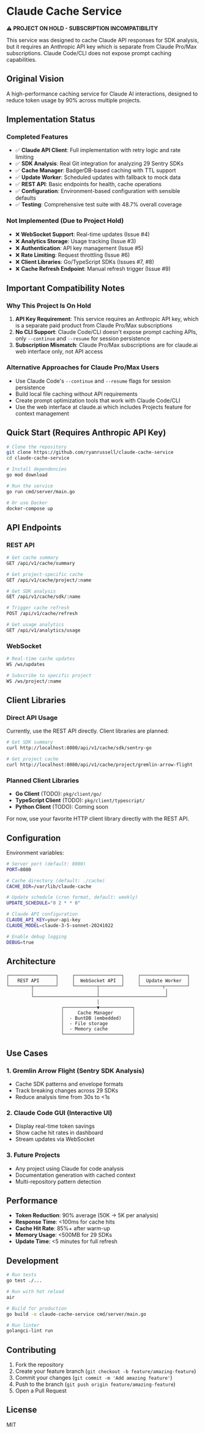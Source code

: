 # Claude Cache Service

**⚠️ PROJECT ON HOLD - SUBSCRIPTION INCOMPATIBILITY**

This service was designed to cache Claude API responses for SDK analysis, but it requires an Anthropic API key which is separate from Claude Pro/Max subscriptions. Claude Code/CLI does not expose prompt caching capabilities.

## Original Vision

A high-performance caching service for Claude AI interactions, designed to reduce token usage by 90% across multiple projects.

## Implementation Status

### Completed Features

- ✅ **Claude API Client**: Full implementation with retry logic and rate limiting
- ✅ **SDK Analysis**: Real Git integration for analyzing 29 Sentry SDKs
- ✅ **Cache Manager**: BadgerDB-based caching with TTL support
- ✅ **Update Worker**: Scheduled updates with fallback to mock data
- ✅ **REST API**: Basic endpoints for health, cache operations
- ✅ **Configuration**: Environment-based configuration with sensible defaults
- ✅ **Testing**: Comprehensive test suite with 48.7% overall coverage

### Not Implemented (Due to Project Hold)

- ❌ **WebSocket Support**: Real-time updates (Issue #4)
- ❌ **Analytics Storage**: Usage tracking (Issue #3)
- ❌ **Authentication**: API key management (Issue #5)
- ❌ **Rate Limiting**: Request throttling (Issue #6)
- ❌ **Client Libraries**: Go/TypeScript SDKs (Issues #7, #8)
- ❌ **Cache Refresh Endpoint**: Manual refresh trigger (Issue #9)

## Important Compatibility Notes

### Why This Project Is On Hold

1. **API Key Requirement**: This service requires an Anthropic API key, which is a separate paid product from Claude Pro/Max subscriptions
2. **No CLI Support**: Claude Code/CLI doesn't expose prompt caching APIs, only `--continue` and `--resume` for session persistence
3. **Subscription Mismatch**: Claude Pro/Max subscriptions are for claude.ai web interface only, not API access

### Alternative Approaches for Claude Pro/Max Users

- Use Claude Code's `--continue` and `--resume` flags for session persistence
- Build local file caching without API requirements
- Create prompt optimization tools that work with Claude Code/CLI
- Use the web interface at claude.ai which includes Projects feature for context management

## Quick Start (Requires Anthropic API Key)

```bash
# Clone the repository
git clone https://github.com/ryanrussell/claude-cache-service
cd claude-cache-service

# Install dependencies
go mod download

# Run the service
go run cmd/server/main.go

# Or use Docker
docker-compose up
```

## API Endpoints

### REST API

```bash
# Get cache summary
GET /api/v1/cache/summary

# Get project-specific cache
GET /api/v1/cache/project/:name

# Get SDK analysis
GET /api/v1/cache/sdk/:name

# Trigger cache refresh
POST /api/v1/cache/refresh

# Get usage analytics
GET /api/v1/analytics/usage
```

### WebSocket

```bash
# Real-time cache updates
WS /ws/updates

# Subscribe to specific project
WS /ws/project/:name
```

## Client Libraries

### Direct API Usage

Currently, use the REST API directly. Client libraries are planned:

```bash
# Get SDK summary
curl http://localhost:8080/api/v1/cache/sdk/sentry-go

# Get project cache  
curl http://localhost:8080/api/v1/cache/project/gremlin-arrow-flight
```

### Planned Client Libraries

- **Go Client** (TODO): `pkg/client/go/`
- **TypeScript Client** (TODO): `pkg/client/typescript/`
- **Python Client** (TODO): Coming soon

For now, use your favorite HTTP client library directly with the REST API.

## Configuration

Environment variables:

```bash
# Server port (default: 8080)
PORT=8080

# Cache directory (default: ./cache)
CACHE_DIR=/var/lib/claude-cache

# Update schedule (cron format, default: weekly)
UPDATE_SCHEDULE="0 2 * * 0"

# Claude API configuration
CLAUDE_API_KEY=your-api-key
CLAUDE_MODEL=claude-3-5-sonnet-20241022

# Enable debug logging
DEBUG=true
```

## Architecture

```
┌─────────────────┐     ┌─────────────────┐     ┌─────────────────┐
│   REST API      │     │  WebSocket API  │     │  Update Worker  │
└────────┬────────┘     └────────┬────────┘     └────────┬────────┘
         │                       │                        │
         └───────────────────────┴────────────────────────┘
                                 │
                    ┌────────────▼────────────┐
                    │     Cache Manager       │
                    │  - BuntDB (embedded)    │
                    │  - File storage         │
                    │  - Memory cache         │
                    └─────────────────────────┘
```

## Use Cases

### 1. Gremlin Arrow Flight (Sentry SDK Analysis)
- Cache SDK patterns and envelope formats
- Track breaking changes across 29 SDKs
- Reduce analysis time from 30s to <1s

### 2. Claude Code GUI (Interactive UI)
- Display real-time token savings
- Show cache hit rates in dashboard
- Stream updates via WebSocket

### 3. Future Projects
- Any project using Claude for code analysis
- Documentation generation with cached context
- Multi-repository pattern detection

## Performance

- **Token Reduction**: 90% average (50K → 5K per analysis)
- **Response Time**: <100ms for cache hits
- **Cache Hit Rate**: 85%+ after warm-up
- **Memory Usage**: <500MB for 29 SDKs
- **Update Time**: <5 minutes for full refresh

## Development

```bash
# Run tests
go test ./...

# Run with hot reload
air

# Build for production
go build -o claude-cache-service cmd/server/main.go

# Run linter
golangci-lint run
```

## Contributing

1. Fork the repository
2. Create your feature branch (`git checkout -b feature/amazing-feature`)
3. Commit your changes (`git commit -m 'Add amazing feature'`)
4. Push to the branch (`git push origin feature/amazing-feature`)
5. Open a Pull Request

## License

MIT